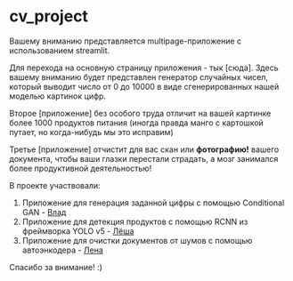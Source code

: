 # cv_project

Вашему вниманию представляется multipage-приложение с использованием streamlit.

Для перехода на основную страницу приложения - тык [сюда]. Здесь вашему вниманию будет представлен генератор случайных чисел, который выводит число от 0 до 10000 в виде сгенерированных нашей моделью картинок цифр. 

Второе [приложение] без особого труда отличит на вашей картинке более 1000 продуктов питания (иногда правда манго с картошкой путает, но когда-нибудь мы это исправим)

Третье [приложение] отчистит для вас скан или **фотографию!** вашего документа, чтобы ваши глазки перестали страдать, а мозг занимался более продуктивной деятельностью!

В проекте участвовали: 
1) Приложение для генерация заданной цифры с помощью Conditional GAN - [Влад](https://github.com/zologinvlad)
2) Приложение для детекция продуктов с помощью RCNN из фреймворка YOLO v5 - [Лёша](https://github.com/AlexeyPratsevityi)
3) Приложение для очистки документов от шумов с помощью автоэнкодера - [Лена](https://github.com/IvaElen)

Спасибо за внимание! :)
